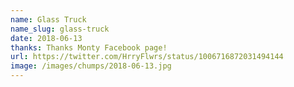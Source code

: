 ```yaml
---
name: Glass Truck
name_slug: glass-truck
date: 2018-06-13
thanks: Thanks Monty Facebook page!
url: https://twitter.com/HrryFlwrs/status/1006716872031494144
image: /images/chumps/2018-06-13.jpg
---
```

